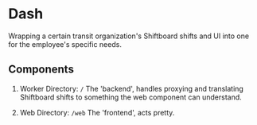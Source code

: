 # Dash
Wrapping a certain transit organization's Shiftboard shifts and UI into one for the employee's specific needs.

## Components
1. Worker
Directory: `/`
The 'backend', handles proxying and translating Shiftboard shifts to something the web component can understand.

2. Web
Directory: `/web`
The 'frontend', acts pretty.

